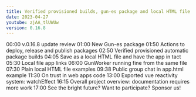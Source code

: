 ```yaml
---
title: Verified provisioned builds, gun-es package and local HTML file playgrounds
date: 2023-04-27
youtube: zjAA_tlUWUw
version: 0.16.8
---
```


00:00 v.0.16.8 update review
01:00 New Gun-es package
01:50 Actions to deploy, release and publish packages
02:50 Verified provisioned automatic package builds
04:05 Save as a local HTML file and have the app in tact
05:30 Local file app links
06:00 GunWorker running fine from the same file
07:30 Plain local HTML file examples
09:38 Public group chat in app.html example
11:30 On trust in web apps code
13:00 Exported vue reactivity system: watchEffect
16:15 Overall project overview: documentation requires more work
17:00 See the bright future? Want to participate? Sponsor us!